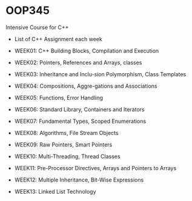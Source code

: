 # OOP345
Intensive Course for C++
- List of C++ Assignment each week

- WEEK01: C++ Building Blocks, Compilation and Execution
- WEEK02: Pointers, References and Arrays, classes
- WEEK03: Inheritance and Inclu-sion Polymorphism, Class Templates
- WEEK04: Compositions, Aggre-gations and Associations
- WEEK05: Functions, Error Handling
- WEEK06: Standard Library, Containers and Iterators
- WEEK07: Fundamental Types, Scoped Enumerations
- WEEK08: Algorithms, File Stream Objects
- WEEK09: Raw Pointers, Smart Pointers
- WEEK10: Multi-Threading, Thread Classes
- WEEK11: Pre-Processor Directives, Arrays and Pointers to Arrays
- WEEK12: Multiple Inheritance, Bit-Wise Expressions
- WEEK13: Linked List Technology
